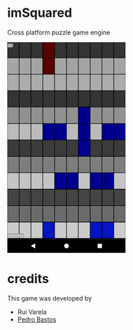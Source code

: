# imSquared
Cross platform puzzle game engine

![imSquared](https://github.com/RuiVarela/imSquared/raw/master/sample.gif)

# credits
This game was developed by
* Rui Varela
* [Pedro Bastos](https://github.com/theaGit)
